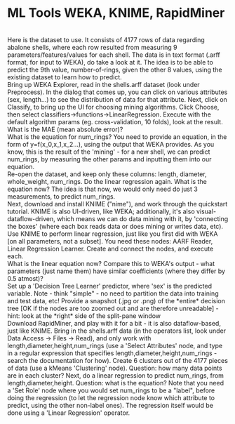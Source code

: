 <h1> ML Tools WEKA, KNIME, RapidMiner</h1>
<br>Here is the dataset to use. It consists of 4177 rows of data regarding abalone shells, where each row resulted from measuring 9 parameters/features/values for each shell. The data is in text format (.arff format, for input to WEKA), do take a look at it. The idea is to be able to predict the 9th value, number-of-rings, given the other 8 values, using the existing dataset to learn how to predict.
<br>Bring up WEKA Explorer, read in the shells.arff dataset (look under Preprocess). In the dialog that comes up, you can click on various attributes (sex, length...) to see the distribution of data for that attribute. Next, click on Classify, to bring up the UI for choosing mining algorithms. Click Choose, then select classifiers->functions->LinearRegression. Execute with the default algorithm params (eg. cross-validation, 10 folds), look at the result.
<br>What is the MAE (mean absolute error)?
<br>What is the equation for num_rings? You need to provide an equation, in the form of y=f(x_0,x_1,x_2...), using the output that WEKA provides. As you know, this is the result of the 'mining' - for a new shell, we can predict num_rings, by measuring the other params and inputting them into our equation.
<br>Re-open the dataset, and keep only these columns: length, diameter, whole_weight, num_rings. Do the linear regression again. What is the equation now? The idea is that now, we would only need do just 3 measurements, to predict num_rings.
<br>Next, download and install KNIME ("nime"), and work through the quickstart tutorial. KNIME is also UI-driven, like WEKA; additionally, it's also visual-dataflow-driven, which means we can do data mining with it, by 'connecting the boxes' (where each box reads data or does mining or writes data, etc).
<br>Use KNIME to perform linear regression, just like you first did with WEKA [on all parameters, not a subset]. You need these nodes: AARF Reader, Linear Regression Learner. Create and connect the nodes, and execute each.
<br>What is the linear equation now? Compare this to WEKA's output - what parameters (just name them) have similar coefficients (where they differ by 0.5 atmost)?
<br>Set up a 'Decision Tree Learner' predictor, where 'sex' is the predicted variable. Note - think "simple" - no need to partition the data into training and test data, etc! Provide a snapshot (.jpg or .png) of the *entire* decision tree [OK if the nodes are too zoomed out and are therefore unreadable] - hint: look at the *right* side of the split-pane window<br>Download RapidMiner, and play with it for a bit - it is also dataflow-based, just like KNIME. Bring in the shells.arff data (in the operators list, look under Data Access -> Files -> Read), and only work with length,diameter,height,num_rings (use a 'Select Attributes' node, and type in a regular expression that specifies length,diameter,height,num_rings - search the documentation for how). Create 6 clusters out of the 4177 pieces of data (use a kMeans 'Clustering' node). Question: how many data points are in each cluster? Next, do a linear regression to predict num_rings, from length,diameter,height. Question: what is the equation? Note that you need a 'Set Role' node where you would set num_rings to be a "label", before doing the regression (to let the regression node know which attribute to predict, using the other non-label ones). The regression itself would be done using a 'Linear Regression' operator.
